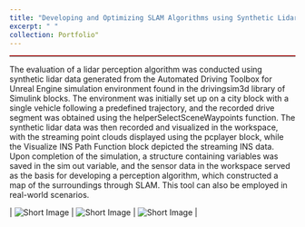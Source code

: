 ```yaml
---
title: "Developing and Optimizing SLAM Algorithms using Synthetic Lidar Data: A Comprehensive Study on Scenario Simulation, Point Cloud Generation, and Pose Graph Optimization in 3D Environments"
excerpt: " "
collection: Portfolio"
---
```

<hr style="border-top: 1px solid red; margin: 1em 0;">

The evaluation of a lidar perception algorithm was conducted using synthetic lidar data generated from the Automated Driving Toolbox for Unreal Engine simulation environment found in the drivingsim3d library of Simulink blocks. The environment was initially set up on a city block with a single vehicle following a predefined trajectory, and the recorded drive segment was obtained using the helperSelectSceneWaypoints function. The synthetic lidar data was then recorded and visualized in the workspace, with the streaming point clouds displayed using the pcplayer block, while the Visualize INS Path Function block depicted the streaming INS data. Upon completion of the simulation, a structure containing variables was saved in the sim out variable, and the sensor data in the workspace served as the basis for developing a perception algorithm, which constructed a map of the surroundings through SLAM. This tool can also be employed in real-world scenarios.

| ![Short Image](/ameyjoshi.github.io/images/LIDAR_2.jpg) | ![Short Image](/ameyjoshi.github.io/images/LIDAR_2.1.jpg) | ![Short Image](/ameyjoshi.github.io/images/LIDAR_2.2.jpg) |

